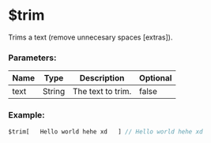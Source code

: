 # $trim
Trims a text (remove unnecesary spaces [extras]).

### Parameters:
| Name     | Type      | Description            | Optional |
| -------- | --------- | ---------------------- | -------- |
| text     | String    | The text to trim.      | false    |

### Example:

```js
$trim[   Hello world hehe xd   ] // Hello world hehe xd

```
